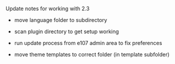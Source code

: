  
 Update notes for working with 2.3

 * move language folder to subdirectory

 * scan plugin directory to get setup working
 
 * run update process from e107 admin area to fix preferences

 * move theme templates to correct folder (in template subfolder)